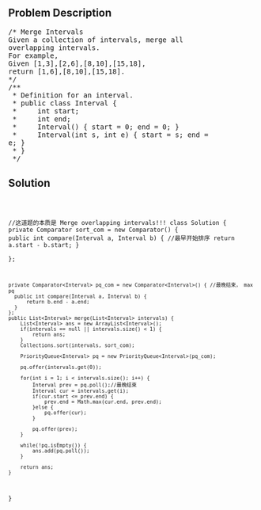 <!--
<style>
  body { font-family: Arial, sans-serif; }
  .container { max-width: 100%; margin: 0 auto; padding: 10px; }
  .comment-block { max-width: 30%; background-color: #f9f9f9; padding: 10px; border-left: 5px solid #ccc; overflow-wrap: break-word; white-space: pre-wrap; }
  .code-block { background-color: #f4f4f4; padding: 10px; border: 1px solid #ddd; overflow-wrap: break-word; white-space: pre-wrap; }
</style>
-->

<div class='container'>
<h2>Problem Description</h2>
<div class='comment-block'>
<pre>
/* Merge Intervals
Given a collection of intervals, merge all
overlapping intervals.
For example,
Given [1,3],[2,6],[8,10],[15,18],
return [1,6],[8,10],[15,18].
*/
/**
 * Definition for an interval.
 * public class Interval {
 *     int start;
 *     int end;
 *     Interval() { start = 0; end = 0; }
 *     Interval(int s, int e) { start = s; end =
e; }
 * }
 */
</pre>
</div>

<h2>Solution</h2>
<div class='code-block'>
<pre><code class='language-java'>


//这道题的本质是 Merge overlapping intervals!!!
class Solution {
    private Comparator<Interval> sort_com = new Comparator<Interval>() {
      public int compare(Interval a, Interval b) { //最早开始排序
          return a.start - b.start;
      }  
    };
    
    private Comparator<Interval> pq_com = new Comparator<Interval>() { //最晚结束， max pq
      public int compare(Interval a, Interval b) {
          return b.end - a.end;
      }  
    };    
    public List<Interval> merge(List<Interval> intervals) {
        List<Interval> ans = new ArrayList<Interval>();
        if(intervals == null || intervals.size() < 1) {
            return ans;
        }
        Collections.sort(intervals, sort_com);
        
        PriorityQueue<Interval> pq = new PriorityQueue<Interval>(pq_com);
        
        pq.offer(intervals.get(0));
        
        for(int i = 1; i < intervals.size(); i++) {
            Interval prev = pq.poll();//最晚结束
            Interval cur = intervals.get(i);
            if(cur.start <= prev.end) {
                prev.end = Math.max(cur.end, prev.end);
            }else {
                pq.offer(cur);
            }
            
            pq.offer(prev);
        }
        
        while(!pq.isEmpty()) {
            ans.add(pq.poll());
        }
        
        return ans; 
    }
}</code></pre>
</div>
</div>
